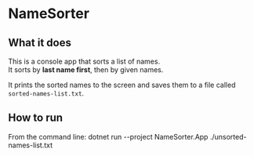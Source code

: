 # NameSorter

## What it does
This is a console app that sorts a list of names.  
It sorts by **last name first**, then by given names.  

It prints the sorted names to the screen and saves them to a file called `sorted-names-list.txt`.

## How to run

From the command line:
dotnet run --project NameSorter.App ./unsorted-names-list.txt

